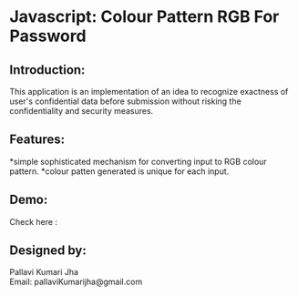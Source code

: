 <h1>Javascript: Colour Pattern RGB For Password</h1>

<h2>Introduction:</h2>

<p>This application is an implementation of an idea to recognize exactness of user&#39;s confidential data before submission without risking the confidentiality and security measures.</p>

<h2>Features:</h2>

<p>*simple sophisticated mechanism for converting input to RGB      colour pattern.
*colour patten generated is unique for each input.</p>

<h2>Demo:</h2>

<p>Check here : </p>

<h2>Designed by:</h2>

<p>Pallavi Kumari Jha <br>
Email: pallaviKumarijha@gmail.com</p>

